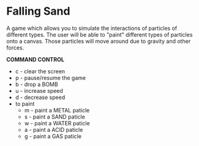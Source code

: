 # Falling Sand
A game which allows you to simulate the interactions of particles of different types. The user will be able to "paint" different types of particles onto a canvas. Those particles will move around due to gravity and other forces.

**COMMAND CONTROL**
- c - clear the screen
- p - pause/resume the game
- b - drop a BOMB
- u - increase speed
- d - decrease speed
- to paint 
  - m - paint a METAL paticle
  - s - paint a SAND paticle
  - w - paint a WATER paticle
  - a - paint a ACID paticle
  - g - paint a GAS paticle

